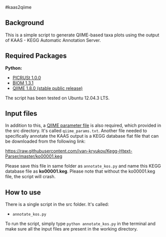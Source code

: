 #kaas2qiime

Background
------

This is a simple script to generate QIIME-based taxa plots using the output of KAAS - KEGG Automatic Annotation Server. 

Required Packages
------

**Python:**

- [PICRUSt 1.0.0](http://picrust.github.io/picrust/install.html#install)
- [BIOM 1.3.1](http://biom-format.org/)
- [QIIME 1.8.0 (stable public release)](https://github.com/qiime/qiime-deploy)

The script has been tested on Ubuntu 12.04.3 LTS.

Input files
------

In addition to this, a [QIIME parameter file](http://qiime.org/documentation/qiime_parameters_files.html) is also required, which provided in the src directory. It's called ```qiime_params.txt```. Another file needed to specifically annotate the KAAS output is a KEGG database flat file that can be downloaded from the following link:

https://raw.githubusercontent.com/ivan-kryukov/Kegg-Htext-Parser/master/ko00001.keg

Please save this file in same folder as ```annotate_kos.py``` and name this KEGG database file as **ko00001.keg**. Please note that without the ko00001.keg file, the script will crash.

How to use
------

There is a single script in the src folder. It's called:

- ```annotate_kos.py```

To run the script, simply type ```python annotate_kos.py``` in the terminal and make sure all the input files are present in the working directory. 
